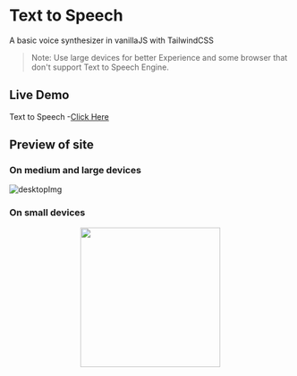 # Text to Speech
A basic voice synthesizer in vanillaJS with TailwindCSS
>Note: Use large devices for better Experience and some browser that don't support Text to Speech Engine.  
## Live Demo
Text to Speech -[Click Here](https://aryan-561.github.io/Text-To-Speech/src/)
## Preview of site
### On medium and large devices
 ![desktopImg](https://github.com/Aryan-561/Text-To-Speech/assets/146006037/2e5a762a-5c51-406b-9f0e-1392a681a7f4)
### On small devices
<p align=center>
<img src ="https://github.com/Aryan-561/Text-To-Speech/assets/146006037/12dc6a51-ca96-427c-9644-0c5fc56f17a5" width="250px" ></p>
